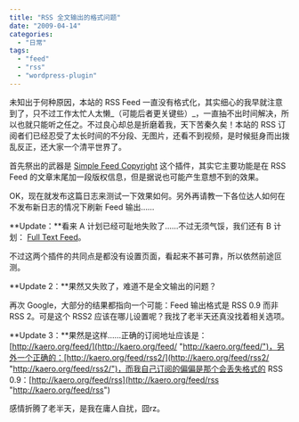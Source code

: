 ```yaml
---
title: "RSS 全文输出的格式问题"
date: "2009-04-14"
categories: 
  - "日常"
tags: 
  - "feed"
  - "rss"
  - "wordpress-plugin"
---
```


未知出于何种原因，本站的 RSS Feed 一直没有格式化，其实细心的我早就注意到了，只不过工作太忙人太懒_（可能后者更关键些）_，一直抽不出时间解决，所以也就只能听之任之。不过良心却总是折磨着我，天下苦秦久矣！本站的 RSS 订阅者们已经忍受了太长时间的不分段、无图片，还看不到视频，是时候挺身而出拨乱反正，还大家一个清平世界了。

首先祭出的武器是 [Simple Feed Copyright](http://www.quickonlinetips.com/archives/simple-feed-copyright-wordpress-plugin/) 这个插件，其实它主要功能是在 RSS Feed 的文章末尾加一段版权信息，但是据说也可能产生意想不到的效果。

OK，现在就发布这篇日志来测试一下效果如何。另外再请教一下各位达人如何在不发布新日志的情况下刷新 Feed 输出……

**Update：**看来 A 计划已经可耻地失败了……不过无须气馁，我们还有 B 计划： [Full Text Feed](http://cavemonkey50.com/code/full-feed/)。

不过这两个插件的共同点是都没有设置页面，看起来不甚可靠，所以依然前途叵测。

**Update 2：**果然又失败了，难道不是全文输出的问题？

再次 Google，大部分的结果都指向一个可能：Feed 输出格式是 RSS 0.9 而非 RSS 2。可是这个 RSS2 应该在哪儿设置呢？我找了老半天还真没找着相关选项。

**Update 3：**果然是这样……正确的订阅地址应该是：[http://kaero.org/feed/](http://kaero.org/feed/ "http://kaero.org/feed/")，另外一个正确的：[http://kaero.org/feed/rss2/](http://kaero.org/feed/rss2/ "http://kaero.org/feed/rss2/")，而我自己订阅的偏偏是那个会丢失格式的 RSS 0.9：[http://kaero.org/feed/rss](http://kaero.org/feed/rss "http://kaero.org/feed/rss")

感情折腾了老半天，是我在庸人自扰，囧rz。
